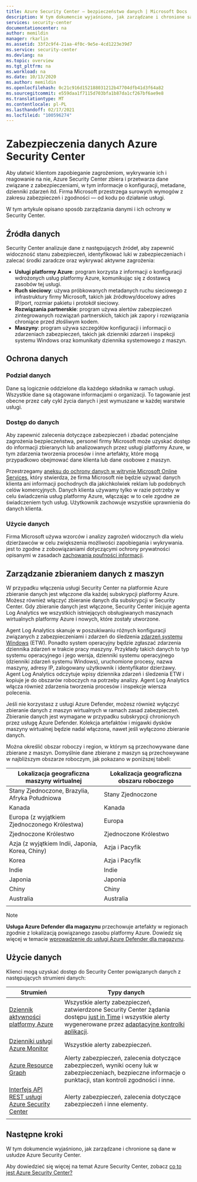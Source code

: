 ```yaml
---
title: Azure Security Center — bezpieczeństwo danych | Microsoft Docs
description: W tym dokumencie wyjaśniono, jak zarządzane i chronione są dane w usłudze Azure Security Center.
services: security-center
documentationcenter: na
author: memildin
manager: rkarlin
ms.assetid: 33f2c9f4-21aa-4f0c-9e5e-4cd1223e39d7
ms.service: security-center
ms.devlang: na
ms.topic: overview
ms.tgt_pltfrm: na
ms.workload: na
ms.date: 10/13/2020
ms.author: memildin
ms.openlocfilehash: 0c21c916d152188031212b47704dfb41d3f64a82
ms.sourcegitcommit: e559daa1f7115d703bfa1b87da1cf267bf6ae9e8
ms.translationtype: MT
ms.contentlocale: pl-PL
ms.lasthandoff: 02/17/2021
ms.locfileid: "100596274"
---
```

# <a name="azure-security-center-data-security"></a>Zabezpieczenia danych Azure Security Center

Aby ułatwić klientom zapobieganie zagrożeniom, wykrywanie ich i reagowanie na nie, Azure Security Center zbiera i przetwarza dane związane z zabezpieczeniami, w tym informacje o konfiguracji, metadane, dzienniki zdarzeń itd. Firma Microsoft przestrzega surowych wymogów z zakresu zabezpieczeń i zgodności — od kodu po działanie usługi.

W tym artykule opisano sposób zarządzania danymi i ich ochrony w Security Center.

## <a name="data-sources"></a>Źródła danych
Security Center analizuje dane z następujących źródeł, aby zapewnić widoczność stanu zabezpieczeń, identyfikować luki w zabezpieczeniach i zalecać środki zaradcze oraz wykrywać aktywne zagrożenia:

- **Usługi platformy Azure**: program korzysta z informacji o konfiguracji wdrożonych usług platformy Azure, komunikując się z dostawcą zasobów tej usługi.
- **Ruch sieciowy**: używa próbkowanych metadanych ruchu sieciowego z infrastruktury firmy Microsoft, takich jak źródłowy/docelowy adres IP/port, rozmiar pakietu i protokół sieciowy.
- **Rozwiązania partnerskie**: program używa alertów zabezpieczeń zintegrowanych rozwiązań partnerskich, takich jak zapory i rozwiązania chroniące przed złośliwym kodem.
- **Maszyny**: program używa szczegółów konfiguracji i informacji o zdarzeniach zabezpieczeń, takich jak dzienniki zdarzeń i inspekcji systemu Windows oraz komunikaty dziennika systemowego z maszyn.


## <a name="data-protection"></a>Ochrona danych

### <a name="data-segregation"></a>Podział danych
Dane są logicznie oddzielone dla każdego składnika w ramach usługi. Wszystkie dane są otagowane informacjami o organizacji. To tagowanie jest obecne przez cały cykl życia danych i jest wymuszane w każdej warstwie usługi.

### <a name="data-access"></a>Dostęp do danych
Aby zapewnić zalecenia dotyczące zabezpieczeń i zbadać potencjalne zagrożenia bezpieczeństwa, personel firmy Microsoft może uzyskać dostęp do informacji zbieranych lub analizowanych przez usługi platformy Azure, w tym zdarzenia tworzenia procesów i inne artefakty, które mogą przypadkowo obejmować dane klienta lub dane osobowe z maszyn. 

Przestrzegamy [aneksu do ochrony danych w witrynie Microsoft Online Services](https://www.microsoftvolumelicensing.com/Downloader.aspx?DocumentId=17880), który stwierdza, że firma Microsoft nie będzie używać danych klienta ani informacji pochodnych dla jakichkolwiek reklam lub podobnych celów komercyjnych. Danych klienta używamy tylko w razie potrzeby w celu świadczenia usług platformy Azure, włączając w to cele zgodne ze świadczeniem tych usług. Użytkownik zachowuje wszystkie uprawnienia do danych klienta.

### <a name="data-use"></a>Użycie danych
Firma Microsoft używa wzorców i analizy zagrożeń widocznych dla wielu dzierżawców w celu zwiększenia możliwości zapobiegania i wykrywania. jest to zgodne z zobowiązaniami dotyczącymi ochrony prywatności opisanymi w zasadach [zachowania poufności informacji](https://privacy.microsoft.com/privacystatement).

## <a name="manage-data-collection-from-machines"></a>Zarządzanie zbieraniem danych z maszyn
W przypadku włączenia usługi Security Center na platformie Azure zbieranie danych jest włączone dla każdej subskrypcji platformy Azure. Możesz również włączyć zbieranie danych dla subskrypcji w Security Center. Gdy zbieranie danych jest włączone, Security Center inicjuje agenta Log Analytics we wszystkich istniejących obsługiwanych maszynach wirtualnych platformy Azure i nowych, które zostały utworzone.

Agent Log Analytics skanuje w poszukiwaniu różnych konfiguracji związanych z zabezpieczeniami i zdarzeń do śledzenia [zdarzeń systemu Windows](/windows/win32/etw/event-tracing-portal) (ETW). Ponadto system operacyjny będzie zgłaszać zdarzenia dziennika zdarzeń w trakcie pracy maszyny. Przykłady takich danych to typ systemu operacyjnego i jego wersja, dzienniki systemu operacyjnego (dzienniki zdarzeń systemu Windows), uruchomione procesy, nazwa maszyny, adresy IP, zalogowany użytkownik i identyfikator dzierżawy. Agent Log Analytics odczytuje wpisy dziennika zdarzeń i śledzenia ETW i kopiuje je do obszarów roboczych na potrzeby analizy. Agent Log Analytics włącza również zdarzenia tworzenia procesów i inspekcje wiersza polecenia.

Jeśli nie korzystasz z usługi Azure Defender, możesz również wyłączyć zbieranie danych z maszyn wirtualnych w ramach zasad zabezpieczeń. Zbieranie danych jest wymagane w przypadku subskrypcji chronionych przez usługę Azure Defender. Kolekcja artefaktów i migawki dysków maszyny wirtualnej będzie nadal włączona, nawet jeśli wyłączono zbieranie danych.

Można określić obszar roboczy i region, w którym są przechowywane dane zbierane z maszyn. Domyślnie dane zbierane z maszyn są przechowywane w najbliższym obszarze roboczym, jak pokazano w poniższej tabeli:

| Lokalizacja geograficzna maszyny wirtualnej                                      | Lokalizacja geograficzna obszaru roboczego  |
|---------------------------------------------|----------------|
| Stany Zjednoczone, Brazylia, Afryka Południowa         | Stany Zjednoczone  |
| Kanada                                      | Kanada         |
| Europa (z wyjątkiem Zjednoczonego Królestwa)           | Europa         |
| Zjednoczone Królestwo                              | Zjednoczone Królestwo |
| Azja (z wyjątkiem Indii, Japonia, Korea, Chiny) | Azja i Pacyfik   |
| Korea                                       | Azja i Pacyfik   |
| Indie                                       | Indie          |
| Japonia                                       | Japonia          |
| Chiny                                       | Chiny          |
| Australia                                   | Australia      |
|                                             |                |

> [!NOTE]
> **Usługa Azure Defender dla magazynu** przechowuje artefakty w regionach zgodnie z lokalizacją powiązanego zasobu platformy Azure. Dowiedz się więcej w temacie [wprowadzenie do usługi Azure Defender dla magazynu](defender-for-storage-introduction.md).


## <a name="data-consumption"></a>Użycie danych

Klienci mogą uzyskać dostęp do Security Center powiązanych danych z następujących strumieni danych:


| Strumień                                                                                | Typy danych                                                                                                                                                                                                          |
|---------------------------------------------------------------------------------------|---------------------------------------------------------------------------------------------------------------------------------------------------------------------------------------------------------------------|
| [Dziennik aktywności platformy Azure](../azure-monitor/essentials/activity-log.md)                       | Wszystkie alerty zabezpieczeń, zatwierdzone Security Center żądania dostępu [just in Time](security-center-just-in-time.md) i wszystkie alerty wygenerowane przez [adaptacyjne kontrolki aplikacji](security-center-adaptive-application.md).|
| [Dzienniki usługi Azure Monitor](../azure-monitor/data-platform.md)                      | Wszystkie alerty zabezpieczeń.                                                                                                                                                                                                |
| [Azure Resource Graph](../governance/resource-graph/overview.md)                      | Alerty zabezpieczeń, zalecenia dotyczące zabezpieczeń, wyniki oceny luk w zabezpieczeniach, bezpieczne informacje o punktacji, stan kontroli zgodności i inne.                                                                       |
| [Interfejs API REST usługi Azure Security Center](/rest/api/securitycenter/) | Alerty zabezpieczeń, zalecenia dotyczące zabezpieczeń i inne elementy.                                                                                                                                                                |
|                                                                                       |                                                                                                                                                                                                                     |

## <a name="next-steps"></a>Następne kroki

W tym dokumencie wyjaśniono, jak zarządzane i chronione są dane w usłudze Azure Security Center. 

Aby dowiedzieć się więcej na temat Azure Security Center, zobacz [co to jest Azure Security Center?](security-center-introduction.md)